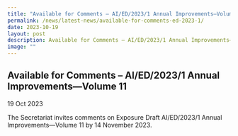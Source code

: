 ```yaml
---
title: "Available for Comments – AI/ED/2023/1 Annual Improvements–Volume 11"
permalink: /news/latest-news/available-for-comments-ed-2023-1/
date: 2023-10-19
layout: post
description: Available for Comments – AI/ED/2023/1 Annual Improvements—Volume 11
image: ""
---
```

Available for Comments – AI/ED/2023/1 Annual Improvements—Volume 11
--------------------------------


19 Oct 2023

The Secretariat invites comments on Exposure Draft AI/ED/2023/1 Annual Improvements—Volume 11 by 14 November 2023.
